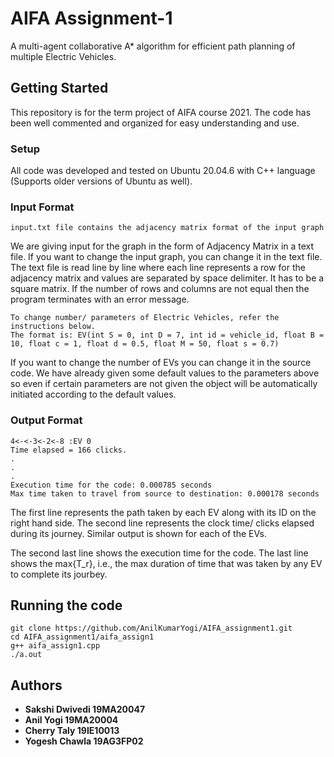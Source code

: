# AIFA Assignment-1

A multi-agent collaborative A\* algorithm for efficient path planning of multiple Electric Vehicles.

## Getting Started

This repository is for the term project of AIFA course 2021. The code has been well commented and organized for easy understanding and use.

### Setup

All code was developed and tested on Ubuntu 20.04.6 with C++ language (Supports older versions of Ubuntu as well).

### Input Format

```
input.txt file contains the adjacency matrix format of the input graph
```

We are giving input for the graph in the form of Adjacency Matrix in a text file. If you want to change the input graph, you can change it in the text file.
The text file is read line by line where each line represents a row for the adjacency matrix and values are separated by space delimiter. It has to be a square matrix. If the number of rows and columns are not equal then the program terminates with an error message.

```
To change number/ parameters of Electric Vehicles, refer the instructions below.
The format is: EV(int S = 0, int D = 7, int id = vehicle_id, float B = 10, float c = 1, float d = 0.5, float M = 50, float s = 0.7)
```

If you want to change the number of EVs you can change it in the source code.
We have already given some default values to the parameters above so even if certain parameters are not given the object will be automatically initiated according to the default values.

### Output Format

```
4<-<-3<-2<-8 :EV 0
Time elapsed = 166 clicks.
.
.
.
Execution time for the code: 0.000785 seconds
Max time taken to travel from source to destination: 0.000178 seconds
```

The first line represents the path taken by each EV along with its ID on the right hand side.
The second line represents the clock time/ clicks elapsed during its journey. Similar output is shown for each of the EVs.

The second last line shows the execution time for the code.
The last line shows the max{T_r}, i.e., the max duration of time that was taken by any EV to complete its jourbey.

## Running the code

```
git clone https://github.com/AnilKumarYogi/AIFA_assignment1.git
cd AIFA_assignment1/aifa_assign1
g++ aifa_assign1.cpp
./a.out
```

## Authors

- **Sakshi Dwivedi 19MA20047**
- **Anil Yogi 19MA20004**
- **Cherry Taly 19IE10013**
- **Yogesh Chawla 19AG3FP02**
